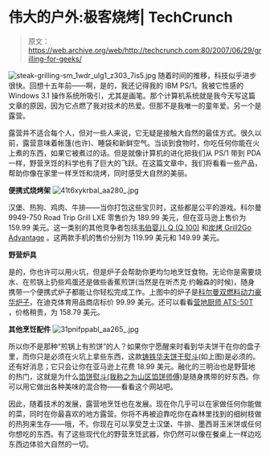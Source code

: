 # 伟大的户外:极客烧烤| TechCrunch

> 原文：<https://web.archive.org/web/http://techcrunch.com:80/2007/06/29/grilling-for-geeks/>

![steak-grilling-sm_1wdr_ulg1_z303_7is5.jpg](img/12d29bf83c1351141797819f151bbb6f.png)
随着时间的推移，科技似乎进步很快。回想十五年前——啊，是的，我还记得我的 IBM PS/1。我被它性感的 Windows 3.1 操作系统所吸引，尤其是画笔。那个计算机系统就是我今天写这篇文章的原因，因为它点燃了我对技术的热爱。但那不是我唯一的童年爱。另一个是露营。

露营并不适合每个人，但对一些人来说，它无疑是接触大自然的最佳方式。很久以前，露营意味着帐篷(也许)、睡袋和新鲜空气。当谈到食物时，你吃任何你能在火上煮的东西，如果它被煮过的话。但是就像计算机的进化把我们从 PS/1 带到 PDA 一样，野营烹饪的科学也有了巨大的飞跃。在这篇文章中，我们将看看一些产品，帮助你像在家里一样烹饪和烧烤，同时感受大自然的美丽。

**便携式烧烤架**
![41t6xykrbal_aa280_.jpg](img/d18624870cc30c585a4fd6ee0df637c9.png)

汉堡、热狗、鸡肉、牛排——当你打包这些宝贝时，这些都是公平的游戏。科尔曼 9949-750 Road Trip Grill LXE 零售价为 189.99 美元，但在亚马逊上售价为 159.99 美元。这一类别的其他竞争者包括[韦伯婴儿 Q (Q 100)](https://web.archive.org/web/20150922194603/http://www.amazon.com/Weber-Baby-100-Portable-Grill/dp/B0000E6GHI/ref=pd_sbs_ol_2/002-4670172-6577604?ie=UTF8&qid=1183084777&sr=1-3) 和[炭烤 Grill2Go Advantage](https://web.archive.org/web/20150922194603/http://www.amazon.com/Char-Broil-06401206-Char-Broil-Advantage/dp/B000LRFUFW/ref=pd_sbs_ol_4/002-4670172-6577604?ie=UTF8&qid=1183084777&sr=1-3) 。这两款手机的售价分别为 119.99 美元和 149.99 美元。

**野营炉具**

是的，你也许可以用火坑，但是炉子会帮助你更均匀地烹饪食物。无论你是需要烧水、在煎锅上扔些鸡蛋还是做些香蕉煎饼(当然是在听杰克·约翰森的时候)，随身携带一个便携式炉子都能让你轻松完成工作。上图中的炉子是[科尔曼双燃料动力豪华炉子](https://web.archive.org/web/20150922194603/http://www.dickssportinggoods.com/product/index.jsp?productId=5129&cp=2367824.2277089.2277090.2277754&parentPage=family&searchId=2277754)，在迪克体育用品商店标价 99.99 美元。还可以看看[营地厨师 ATS-50T](https://web.archive.org/web/20150922194603/http://www.amazon.com/Camp-Chef-ATS-50T-Aluminum-Suitecase/dp/B0009N0PKS/ref=sr_1_11/002-4670172-6577604?ie=UTF8&s=garden&qid=1183085790&sr=1-11) ，价格稍贵，为 158.79 美元。

**其他烹饪配件**
![31pnifppabl_aa265_.jpg](img/9d4b2195118ff6595c30619f9e73d7a1.png)

所以你不是那种“煎锅上有煎饼”的人？如果你宁愿醒来时看到华夫饼干在你的盘子里，而你只是必须在火坑上拿些东西，这款[铸铁华夫饼干熨斗](https://web.archive.org/web/20150922194603/http://www.amazon.com/Rome-Industries-Cast-Iron-Waffle/dp/B000KEJS5E/ref=cm_lmf_img_16_rlrsrs1/002-4670172-6577604)(如上图)是必须的。还有好消息；它只会让你在亚马逊上花费 18.99 美元。融化的三明治也是野营地的热门，这就是为什么[馅饼熨斗(我称之为山区馅饼师傅)](https://web.archive.org/web/20150922194603/http://www.amazon.com/Cast-Iron-Double-Pie/dp/B000E0TVXS/ref=cm_lmf_tit_15_rlrsrs1/002-4670172-6577604)是随身携带的好东西。你可以用它做出各种美味的混合物——看看这个网站吧。

因此，随着技术的发展，露营地烹饪也在发展。现在你几乎可以在家做任何你能做的菜，同时在你最喜欢的地方露营。你将不再被迫靠吃你在森林里找到的细树枝做的热狗来生存——哦，不。你现在可以享受芝士汉堡、牛排、墨西哥玉米饼或任何你想吃的东西。有了这些现代化的野营烹饪武器，你仍然可以像在餐桌上一样边吃东西边体验大自然的一切。